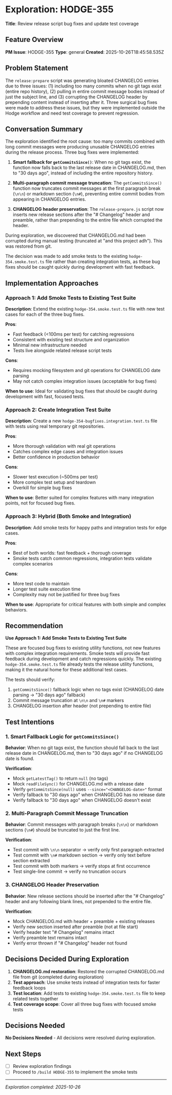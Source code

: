 # Exploration: HODGE-355

**Title**: Review release script bug fixes and update test coverage

## Feature Overview
**PM Issue**: HODGE-355
**Type**: general
**Created**: 2025-10-26T18:45:58.535Z

## Problem Statement

The `release:prepare` script was generating bloated CHANGELOG entries due to three issues: (1) including too many commits when no git tags exist (entire repo history), (2) pulling in entire commit message bodies instead of just the subject line, and (3) corrupting the CHANGELOG header by prepending content instead of inserting after it. Three surgical bug fixes were made to address these issues, but they were implemented outside the Hodge workflow and need test coverage to prevent regression.

## Conversation Summary

The exploration identified the root cause: too many commits combined with long commit messages were producing unusable CHANGELOG entries during the release process. Three bug fixes were implemented:

1. **Smart fallback for `getCommitsSince()`**: When no git tags exist, the function now falls back to the last release date in CHANGELOG.md, then to "30 days ago", instead of including the entire repository history.

2. **Multi-paragraph commit message truncation**: The `getCommitsSince()` function now truncates commit messages at the first paragraph break (`\n\n`) or markdown section (`\n#`), preventing entire commit bodies from appearing in CHANGELOG entries.

3. **CHANGELOG header preservation**: The `release-prepare.js` script now inserts new release sections after the "# Changelog" header and preamble, rather than prepending to the entire file which corrupted the header.

During exploration, we discovered that CHANGELOG.md had been corrupted during manual testing (truncated at "and this project adh"). This was restored from git.

The decision was made to add smoke tests to the existing `hodge-354.smoke.test.ts` file rather than creating integration tests, as these bug fixes should be caught quickly during development with fast feedback.

## Implementation Approaches

### Approach 1: Add Smoke Tests to Existing Test Suite
**Description**: Extend the existing `hodge-354.smoke.test.ts` file with new test cases for each of the three bug fixes.

**Pros**:
- Fast feedback (<100ms per test) for catching regressions
- Consistent with existing test structure and organization
- Minimal new infrastructure needed
- Tests live alongside related release script tests

**Cons**:
- Requires mocking filesystem and git operations for CHANGELOG date parsing
- May not catch complex integration issues (acceptable for bug fixes)

**When to use**: Ideal for validating bug fixes that should be caught during development with fast, focused tests.

### Approach 2: Create Integration Test Suite
**Description**: Create a new `hodge-354-bugfixes.integration.test.ts` file with tests using real temporary git repositories.

**Pros**:
- More thorough validation with real git operations
- Catches complex edge cases and integration issues
- Better confidence in production behavior

**Cons**:
- Slower test execution (~500ms per test)
- More complex test setup and teardown
- Overkill for simple bug fixes

**When to use**: Better suited for complex features with many integration points, not for focused bug fixes.

### Approach 3: Hybrid (Both Smoke and Integration)
**Description**: Add smoke tests for happy paths and integration tests for edge cases.

**Pros**:
- Best of both worlds: fast feedback + thorough coverage
- Smoke tests catch common regressions, integration tests validate complex scenarios

**Cons**:
- More test code to maintain
- Longer test suite execution time
- Complexity may not be justified for three bug fixes

**When to use**: Appropriate for critical features with both simple and complex behaviors.

## Recommendation

**Use Approach 1: Add Smoke Tests to Existing Test Suite**

These are focused bug fixes to existing utility functions, not new features with complex integration requirements. Smoke tests will provide fast feedback during development and catch regressions quickly. The existing `hodge-354.smoke.test.ts` file already tests the release utility functions, making it the natural home for these additional test cases.

The tests should verify:
1. `getCommitsSince()` fallback logic when no tags exist (CHANGELOG date parsing → "30 days ago" fallback)
2. Commit message truncation at `\n\n` and `\n#` markers
3. CHANGELOG insertion after header (not prepending to entire file)

## Test Intentions

### 1. Smart Fallback Logic for `getCommitsSince()`
**Behavior**: When no git tags exist, the function should fall back to the last release date in CHANGELOG.md, then to "30 days ago" if no CHANGELOG date is found.

**Verification**:
- Mock `getLatestTag()` to return `null` (no tags)
- Mock `readFileSync()` for CHANGELOG.md with a release date
- Verify `getCommitsSince(null)` uses `--since="<CHANGELOG-date>"` format
- Verify fallback to "30 days ago" when CHANGELOG has no release date
- Verify fallback to "30 days ago" when CHANGELOG doesn't exist

### 2. Multi-Paragraph Commit Message Truncation
**Behavior**: Commit messages with paragraph breaks (`\n\n`) or markdown sections (`\n#`) should be truncated to just the first line.

**Verification**:
- Test commit with `\n\n` separator → verify only first paragraph extracted
- Test commit with `\n#` markdown section → verify only text before section extracted
- Test commit with both markers → verify stops at first occurrence
- Test single-line commit → verify no truncation occurs

### 3. CHANGELOG Header Preservation
**Behavior**: New release sections should be inserted after the "# Changelog" header and any following blank lines, not prepended to the entire file.

**Verification**:
- Mock CHANGELOG.md with header + preamble + existing releases
- Verify new section inserted after preamble (not at file start)
- Verify header text "# Changelog" remains intact
- Verify preamble text remains intact
- Verify error thrown if "# Changelog" header not found

## Decisions Decided During Exploration

1. **CHANGELOG.md restoration**: Restored the corrupted CHANGELOG.md file from git (completed during exploration)
2. **Test approach**: Use smoke tests instead of integration tests for faster feedback loops
3. **Test location**: Add tests to existing `hodge-354.smoke.test.ts` file to keep related tests together
4. **Test coverage scope**: Cover all three bug fixes with focused smoke tests

## Decisions Needed

**No Decisions Needed** - All decisions were resolved during exploration.

## Next Steps
- [ ] Review exploration findings
- [ ] Proceed to `/build HODGE-355` to implement the smoke tests

---
*Exploration completed: 2025-10-26*
